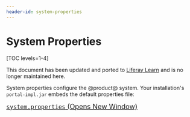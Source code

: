 ```yaml
---
header-id: system-properties
---
```


# System Properties

[TOC levels=1-4]

<aside class="alert alert-info">
  <span class="wysiwyg-color-blue120">This document has been updated and ported to <a href="https://learn.liferay.com/dxp-7.x/en/installation-and-upgrades/reference/system-properties.html">Liferay Learn</a> and is no longer maintained here.</span>
</aside>

System properties configure the @product@ system. Your
installation's `portal-impl.jar` embeds the default properties file: 

<p>
<span style="font-size:18px;">
<a href="@platform-ref@/7.2-latest/propertiesdoc/system.properties.html">
<code>system.properties</code>
<span class="opens-new-window-accessible"> (Opens New Window)</span>
</a>
</span>
</p>
